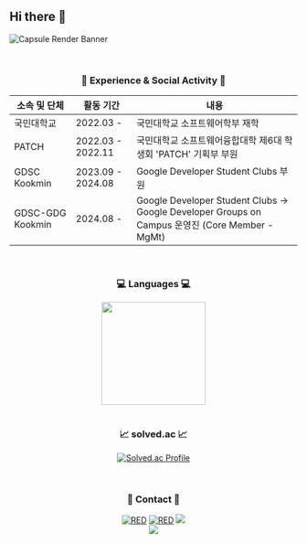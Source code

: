 ## Hi there 👋
![Capsule Render Banner](https://capsule-render.vercel.app/api?type=soft&color=0:00AEF3,50:d91920,100:FFF440&text=SeungHoon%20CHOI&fontColor=fff&fontSize=40&height=200&section=header)

<br/>

<h3 align='center'>🏫 Experience & Social Activity 🏫</h3>

<div align='center'>

|소속 및 단체|활동 기간|내용|
|---|---|---|
|국민대학교|2022.03 -|국민대학교 소프트웨어학부 재학|
|PATCH|2022.03 - 2022.11|국민대학교 소프트웨어융합대학 제6대 학생회 'PATCH' 기획부 부원|　　　
|GDSC Kookmin|2023.09 - 2024.08|Google Developer Student Clubs 부원|
|GDSC-GDG Kookmin|2024.08 -|Google Developer Student Clubs -> Google Developer Groups on Campus 운영진 (Core Member - MgMt)|

</div>

<br/>

<div align='center'>
  <h3 align='center'>💻 Languages 💻</h3>
  <a href="#">
  <img src="https://github-readme-stats.vercel.app/api/top-langs/?username=CSH2315&theme=react&exclude_repo=Jagi,assignment&layout=compact" align='center' height="180px" width = "60%">
</a>

</div>

<br/>

<div align='center'>
<h3 align='center'>📈 solved.ac 📈</h3>
  
[![Solved.ac Profile](http://mazassumnida.wtf/api/v2/generate_badge?boj=choish00123)](https://solved.ac/choish00123/) 

</div>

<br/>

</div>
<h3 align='center'>🙌 Contact 🙌</h3>
<div align='center'>
  <a href="https://github.com/CSH2315/"><img alt="RED" src ="https://img.shields.io/badge/GitHub-181717?style=flat-square&logo=GitHub&logoColor=white"/></a>
  <a href="https://www.linkedin.com/in/seunghoon-choi-83648032b/"><img alt="RED" src ="https://img.shields.io/badge/LinkedIn-0a66c2?style=flat-square&logo=LinkedIn&logoColor=white"/></a>
  <a href="mailto:choish00123@gmail.com"><img src="https://img.shields.io/badge/Gmail-E34F26?style=flat-square&logo=Gmail&logoColor=white&link=mailto:choish00123@gmail.com"/></a>
</div>
<div align='center'>
  <a href="https://hits.seeyoufarm.com"><img src="https://hits.seeyoufarm.com/api/count/incr/badge.svg?url=https%3A%2F%2Fgithub.com%2FCSH2315%2Fhit-counter&count_bg=%2379C83D&title_bg=%23555555&icon=&icon_color=%23E7E7E7&title=hits&edge_flat=false"/></a>
</div>

<br/>

<!--
**CSH2315/CSH2315** is a ✨ _special_ ✨ repository because its `README.md` (this file) appears on your GitHub profile.

Here are some ideas to get you started:

- 🔭 I’m currently working on ...
- 🌱 I’m currently learning ...
- 👯 I’m looking to collaborate on ...
- 🤔 I’m looking for help with ...
- 💬 Ask me about ...
- 📫 How to reach me: ...
- 😄 Pronouns: ...
- ⚡ Fun fact: ...
-->
